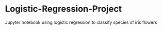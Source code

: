 # Logistic-Regression-Project
Jupyter notebook using logistic regression to classify species of iris flowers
